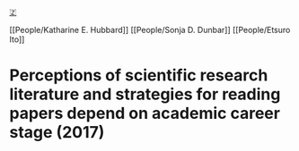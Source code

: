 [🇿](zotero://select/library/items/K5S4FBWE)

[[People/Katharine E. Hubbard]] [[People/Sonja D. Dunbar]] [[People/Etsuro Ito]] 
# Perceptions of scientific research literature and strategies for reading papers depend on academic career stage (2017)

